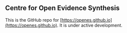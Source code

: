 ## Centre for Open Evidence Synthesis

This is the GitHub repo for [https://openes.github.io](https://openes.github.io). It is under active development.
